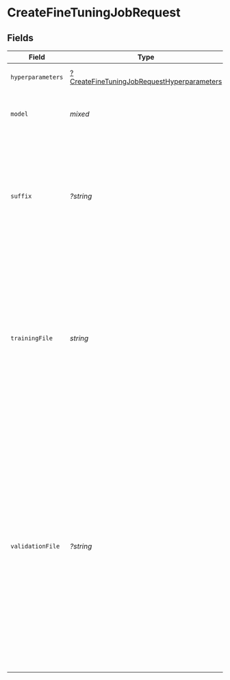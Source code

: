 # CreateFineTuningJobRequest


## Fields

| Field                                                                                                                                                                                                                                                                                                                                                                                                                                                                                         | Type                                                                                                                                                                                                                                                                                                                                                                                                                                                                                          | Required                                                                                                                                                                                                                                                                                                                                                                                                                                                                                      | Description                                                                                                                                                                                                                                                                                                                                                                                                                                                                                   | Example                                                                                                                                                                                                                                                                                                                                                                                                                                                                                       |
| --------------------------------------------------------------------------------------------------------------------------------------------------------------------------------------------------------------------------------------------------------------------------------------------------------------------------------------------------------------------------------------------------------------------------------------------------------------------------------------------- | --------------------------------------------------------------------------------------------------------------------------------------------------------------------------------------------------------------------------------------------------------------------------------------------------------------------------------------------------------------------------------------------------------------------------------------------------------------------------------------------- | --------------------------------------------------------------------------------------------------------------------------------------------------------------------------------------------------------------------------------------------------------------------------------------------------------------------------------------------------------------------------------------------------------------------------------------------------------------------------------------------- | --------------------------------------------------------------------------------------------------------------------------------------------------------------------------------------------------------------------------------------------------------------------------------------------------------------------------------------------------------------------------------------------------------------------------------------------------------------------------------------------- | --------------------------------------------------------------------------------------------------------------------------------------------------------------------------------------------------------------------------------------------------------------------------------------------------------------------------------------------------------------------------------------------------------------------------------------------------------------------------------------------- |
| `hyperparameters`                                                                                                                                                                                                                                                                                                                                                                                                                                                                             | [?CreateFineTuningJobRequestHyperparameters](../../models/shared/CreateFineTuningJobRequestHyperparameters.md)                                                                                                                                                                                                                                                                                                                                                                                | :heavy_minus_sign:                                                                                                                                                                                                                                                                                                                                                                                                                                                                            | The hyperparameters used for the fine-tuning job.                                                                                                                                                                                                                                                                                                                                                                                                                                             |                                                                                                                                                                                                                                                                                                                                                                                                                                                                                               |
| `model`                                                                                                                                                                                                                                                                                                                                                                                                                                                                                       | *mixed*                                                                                                                                                                                                                                                                                                                                                                                                                                                                                       | :heavy_check_mark:                                                                                                                                                                                                                                                                                                                                                                                                                                                                            | The name of the model to fine-tune. You can select one of the<br/>[supported models](/docs/guides/fine-tuning/what-models-can-be-fine-tuned).<br/>                                                                                                                                                                                                                                                                                                                                            | gpt-3.5-turbo                                                                                                                                                                                                                                                                                                                                                                                                                                                                                 |
| `suffix`                                                                                                                                                                                                                                                                                                                                                                                                                                                                                      | *?string*                                                                                                                                                                                                                                                                                                                                                                                                                                                                                     | :heavy_minus_sign:                                                                                                                                                                                                                                                                                                                                                                                                                                                                            | A string of up to 18 characters that will be added to your fine-tuned model name.<br/><br/>For example, a `suffix` of "custom-model-name" would produce a model name like `ft:gpt-3.5-turbo:openai:custom-model-name:7p4lURel`.<br/>                                                                                                                                                                                                                                                          |                                                                                                                                                                                                                                                                                                                                                                                                                                                                                               |
| `trainingFile`                                                                                                                                                                                                                                                                                                                                                                                                                                                                                | *string*                                                                                                                                                                                                                                                                                                                                                                                                                                                                                      | :heavy_check_mark:                                                                                                                                                                                                                                                                                                                                                                                                                                                                            | The ID of an uploaded file that contains training data.<br/><br/>See [upload file](/docs/api-reference/files/upload) for how to upload a file.<br/><br/>Your dataset must be formatted as a JSONL file. Additionally, you must upload your file with the purpose `fine-tune`.<br/><br/>See the [fine-tuning guide](/docs/guides/fine-tuning) for more details.<br/>                                                                                                                           | file-abc123                                                                                                                                                                                                                                                                                                                                                                                                                                                                                   |
| `validationFile`                                                                                                                                                                                                                                                                                                                                                                                                                                                                              | *?string*                                                                                                                                                                                                                                                                                                                                                                                                                                                                                     | :heavy_minus_sign:                                                                                                                                                                                                                                                                                                                                                                                                                                                                            | The ID of an uploaded file that contains validation data.<br/><br/>If you provide this file, the data is used to generate validation<br/>metrics periodically during fine-tuning. These metrics can be viewed in<br/>the fine-tuning results file.<br/>The same data should not be present in both train and validation files.<br/><br/>Your dataset must be formatted as a JSONL file. You must upload your file with the purpose `fine-tune`.<br/><br/>See the [fine-tuning guide](/docs/guides/fine-tuning) for more details.<br/> | file-abc123                                                                                                                                                                                                                                                                                                                                                                                                                                                                                   |